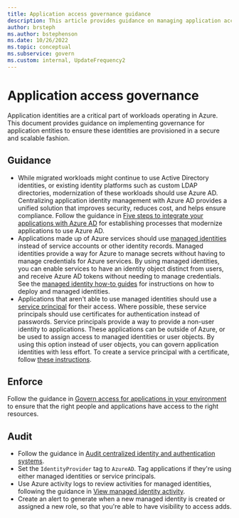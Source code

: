 ```yaml
---
title: Application access governance guidance
description: This article provides guidance on managing application access management and auditing guidance.
author: brsteph
ms.author: bstephenson
ms.date: 10/26/2022
ms.topic: conceptual
ms.subservice: govern
ms.custom: internal, UpdateFrequency2
---
```


# Application access governance

Application identities are a critical part of workloads operating in Azure. This document provides guidance on implementing governance for application entities to ensure these identities are provisioned in a secure and scalable fashion.

## Guidance

- While migrated workloads might continue to use Active Directory identities, or existing identity platforms such as custom LDAP directories, modernization of these workloads should use Azure AD. Centralizing application identity management with Azure AD provides a unified solution that improves security, reduces cost, and helps ensure compliance. Follow the guidance in [Five steps to integrate your applications with Azure AD](/azure/active-directory/fundamentals/five-steps-to-full-application-integration-with-azure-ad) for establishing processes that modernize applications to use Azure AD.
- Applications made up of Azure services should use [managed identities](/azure/active-directory/managed-identities-azure-resources/overview) instead of service accounts or other identity records. Managed identities provide a way for Azure to manage secrets without having to manage credentials for Azure services. By using managed identities, you can enable services to have an identity object distinct from users, and receive Azure AD tokens without needing to manage credentials. See the [managed identity how-to guides](/azure/active-directory/managed-identities-azure-resources/qs-configure-portal-windows-vm) for instructions on how to deploy and managed identities.
- Applications that aren't able to use managed identities should use a [service principal](/azure/active-directory/develop/app-objects-and-service-principals) for their access. Where possible, these service principals should use certificates for authentication instead of passwords. Service principals provide a way to provide a non-user identity to applications. These applications can be outside of Azure, or be used to assign access to managed identities or user objects. By using this option instead of user objects, you can govern application identities with less effort. To create a service principal with a certificate, follow [these instructions](/powershell/azure/create-azure-service-principal-azureps).

## Enforce

Follow the guidance in [Govern access for applications in your environment](/azure/active-directory/governance/identity-governance-applications-prepare) to ensure that the right people and applications have access to the right resources.

## Audit

- Follow the guidance in [Audit centralized identity and authentication systems](azure-ad-configuration.md#audit---centralized-identity-and-authentication-system).
- Set the `IdentityProvider` tag to `AzureAD`. Tag applications if they're using either managed identities or service principals.
- Use Azure activity logs to review activities for managed identities, following the guidance in [View managed identity activity](/azure/active-directory/managed-identities-azure-resources/how-to-view-managed-identity-activity).
- Create an alert to generate when a new managed identity is created or assigned a new role, so that you're able to have visibility to access adds.
